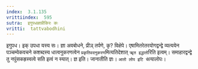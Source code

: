 ```yaml
---
index:  3.1.135
vrittiindex:  595
sutra:  इगुपधज्ञाप्रीकिरः कः
vritti:  tattvabodhini 
---
```


इगुपध। इक् उपधा यस्य सः। ज्ञा अवबोधने, प्रीञ् तर्पणे, कृ? विक्षेपे। एषामितरेतरयोगद्वन्द्वे व्यत्ययेन पञ्चम्येकवचने कशब्दस्य धात्वनुकरणत्वेन `प्रकृतिवदनुकरण`मित्यतिदेशात् `ॠत इद्धातो`रिति इत्वम्। समाहारद्वन्द्वे तु नपुंसकह्रस्वत्वे सति इत्वं न स्यात्। ज्ञ इति। जानातीति ज्ञः। `आतो लोप इटि चे`त्यालोपः। 

